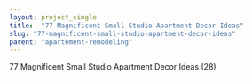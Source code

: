 ```yaml
---
layout: project_single
title:  "77 Magnificent Small Studio Apartment Decor Ideas"
slug: "77-magnificent-small-studio-apartment-decor-ideas"
parent: "apartement-remodeling"
---
```

77 Magnificent Small Studio Apartment Decor Ideas (28)